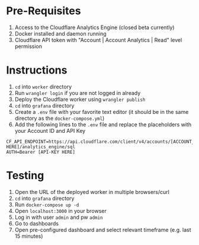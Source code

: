 # Pre-Requisites

1. Access to the Cloudflare Analytics Engine (closed beta currently)
2. Docker installed and daemon running
3. Cloudflare API token with "Account | Account Analytics | Read" level permission

# Instructions

1. `cd` into `worker` directory
2. Run `wrangler login` if you are not logged in already
3. Deploy the Cloudflare worker using `wrangler publish`
4. `cd` into `grafana` directory
5. Create a `.env` file with your favorite text editor (it should be in the same directory as the `docker-compose.yml`)
6. Add the following lines to the `.env` file and replace the placeholders with your Account ID and API Key

```
CF_API_ENDPOINT=https://api.cloudflare.com/client/v4/accounts/[ACCOUNT_ID HERE]/analytics_engine/sql
AUTH=Bearer [API-KEY HERE]
```

# Testing

1. Open the URL of the deployed worker in multiple browsers/curl
2. `cd` into `grafana` directory
3. Run `docker-compose up -d`
4. Open `localhost:3000` in your browser
5. Log in with user `admin` and pw `admin`
6. Go to dashboards
7. Open pre-configured dashboard and select relevant timeframe (e.g. last 15 minutes)
